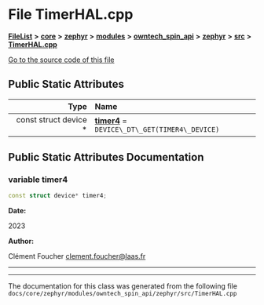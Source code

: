 

# File TimerHAL.cpp



[**FileList**](files.md) **>** [**core**](dir_771164b9325b04f1442f7a3ffa8ecb89.md) **>** [**zephyr**](dir_09002e7ce91f09aeb040dfd1861a47f4.md) **>** [**modules**](dir_6d0fb8ab814c517e7f155fb837e32f72.md) **>** [**owntech\_spin\_api**](dir_87330bcbf7fe698536ea5946c1b90585.md) **>** [**zephyr**](dir_83abe2f3de580445b50d57f614c989e1.md) **>** [**src**](dir_b0a9bfd1c37d418dc07d30cb79a776da.md) **>** [**TimerHAL.cpp**](TimerHAL_8cpp.md)

[Go to the source code of this file](TimerHAL_8cpp_source.md)


























## Public Static Attributes

| Type | Name |
| ---: | :--- |
|  const struct device \* | [**timer4**](#variable-timer4)   = `DEVICE\_DT\_GET(TIMER4\_DEVICE)`<br> |










































## Public Static Attributes Documentation




### variable timer4 

```C++
const struct device* timer4;
```





**Date:**

2023 




**Author:**

Clément Foucher [clement.foucher@laas.fr](mailto:clement.foucher@laas.fr) 





        

<hr>

------------------------------
The documentation for this class was generated from the following file `docs/core/zephyr/modules/owntech_spin_api/zephyr/src/TimerHAL.cpp`

